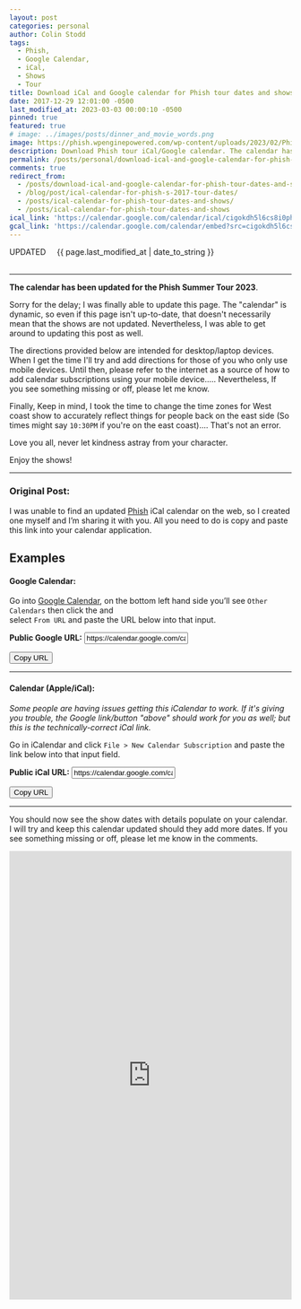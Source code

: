```yaml
---
layout: post
categories: personal
author: Colin Stodd
tags:
  - Phish,
  - Google Calendar,
  - iCal,
  - Shows
  - Tour
title: Download iCal and Google calendar for Phish tour dates and shows
date: 2017-12-29 12:01:00 -0500
last_modified_at: 2023-03-03 00:00:10 -0500
pinned: true
featured: true
# image: ../images/posts/dinner_and_movie_words.png
image: https://phish.wpenginepowered.com/wp-content/uploads/2023/02/Phish_2023_Summer_SOCIALS_900.jpg
description: Download Phish tour iCal/Google calendar. The calendar has been updated for the 2023 Summer Tour.
permalink: /posts/personal/download-ical-and-google-calendar-for-phish-tour-dates-and-shows.html
comments: true
redirect_from:
  - /posts/download-ical-and-google-calendar-for-phish-tour-dates-and-shows.html
  - /blog/post/ical-calendar-for-phish-s-2017-tour-dates/
  - /posts/ical-calendar-for-phish-tour-dates-and-shows/
  - /posts/ical-calendar-for-phish-tour-dates-and-shows
ical_link: 'https://calendar.google.com/calendar/ical/cigokdh5l6cs8i0ph6srjiboig%40group.calendar.google.com/public/basic.ics'
gcal_link: 'https://calendar.google.com/calendar/embed?src=cigokdh5l6cs8i0ph6srjiboig%40group.calendar.google.com&ctz=America%2FNew_York'
---
```


<div class="blurb">
  <span class="text-yellow">
  <i class="fad fa-microphone-stand" style="font-size:3rem;"></i>  UPDATED&nbsp;&nbsp;&nbsp;<i class="fad fa-calendar-alt"></i>&nbsp;&nbsp;{{ page.last_modified_at | date_to_string }}<br/>
  </span>
  
  <br />
  
  <hr />

   <p><strong>The calendar has been updated for the Phish Summer Tour 2023</strong>.</p>

   <p>Sorry for the delay; I was finally able to update this page. The "calendar" is dynamic, so even if this page isn't up-to-date, that doesn't necessarily mean that the shows are not updated.  Nevertheless, I was able to get around to updating this post as well.</p>

   <p>The directions provided below are intended for desktop/laptop devices. When I get the time I'll try and add directions for those of you who only use mobile devices. Until then, please refer to the internet as a source of how to add calendar subscriptions using your mobile device..... Nevertheless, If you see something missing or off, please let me know.</p>

   <p>Finally, Keep in mind, I took the time to change the time zones for West coast show to accurately reflect things for people back on the east side (So times might say <code>10:30PM</code> if you're on the east coast).... That's not an error.</p>

   <p>Love you all, never let kindness astray from your character.</p>

   <p> Enjoy the shows! </p>
</div>

<hr class="inset" />

### Original Post:

<p>I was unable to find an updated <a href="https://phish.com/tours" target="_blank" rel="noopener" title="Phish Tour">Phish</a> iCal calendar on the web, so I created one myself and I’m sharing it with you. All you need to do is copy and paste this link into your calendar application.</p>

<h2 class="text-pink">Examples</h2>

<h4 class="text-yellow"><i class="fab fa-google"></i> Google Calendar:</h4>
<p>Go into <a href="https://calendar.google.com/calendar" target="_blank" rel="noopener" title="Click to open Google Calendar">Google Calendar</a>, on the bottom left hand side you’ll see <code class="language-plaintext highlighter-rouge">Other Calendars</code> then click the <i class="fal fa-plus neu-text"></i> and <br />select <code class="language-plaintext highlighter-rouge">From URL</code> and paste the URL below into that input.</p>

<p><strong>Public <i class="fab fa-google text-yellow"></i> Google URL:</strong>
<input type="text" value="https://calendar.google.com/calendar/embed?src=cigokdh5l6cs8i0ph6srjiboig%40group.calendar.google.com&amp;ctz=America%2FNew_York" id="googleCalendarLink" class="fixed-font" /></p>

<button class="button small copy-btn"
   title="Copy to clipboard"
   data-clipboard-text="https://calendar.google.com/calendar/embed?src=cigokdh5l6cs8i0ph6srjiboig%40group.calendar.google.com&amp;ctz=America%2FNew_York">
<i class="fab fa-google"></i> Copy URL
</button>

<hr />

<h4 class="text-yellow"><i class="fab fa-apple"></i> Calendar (Apple/iCal):</h4>
<p class="text-green"><i>Some people are having issues getting this iCalendar to work.  If it's giving you trouble, the Google link/button "above" should work for you as well; but this is the technically-correct iCal link.</i></p>
<p>Go in iCalendar and click <code class="language-plaintext highlighter-rouge">File &gt; New Calendar Subscription</code> and paste the link below into that input field.</p>

<p><strong>Public <i class="fab fa-apple text-yellow"></i> iCal URL:</strong>
<input type="text" value="https://calendar.google.com/calendar/ical/cigokdh5l6cs8i0ph6srjiboig%40group.calendar.google.com/public/basic.ics" id="appleCalendarLink" class="fixed-font" />
</p>

<button class="button small copy-btn"
   title="Copy to clipboard"
   data-clipboard-text="https://calendar.google.com/calendar/ical/cigokdh5l6cs8i0ph6srjiboig%40group.calendar.google.com/public/basic.ics">
<i class="fab fa-apple"></i> Copy URL
</button>

<hr />

<p>You should now see the show dates with details populate on your calendar. I will try and keep this calendar updated should they add more dates. If you see something missing or off, please let me know in the comments.</p>

<iframe src="https://calendar.google.com/calendar/embed?height=600&amp;wkst=1&amp;bgcolor=%23D81B60&amp;ctz=America%2FNew_York&amp;src=Y2lnb2tkaDVsNmNzOGkwcGg2c3JqaWJvaWdAZ3JvdXAuY2FsZW5kYXIuZ29vZ2xlLmNvbQ&amp;color=%2300ccab&amp;mode=AGENDA&amp;showTitle=0&amp;showCalendars=0&amp;title=%F0%9F%90%A0Phish%20Tour%20(2021-22)" style="border-width:0" width="100%" height="800" frameborder="0" scrolling="no"></iframe>
